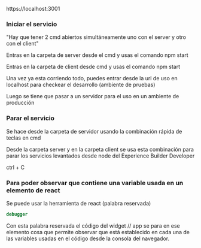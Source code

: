 https://localhost:3001 

### Iniciar el servicio 

"Hay que tener 2 cmd abiertos simultáneamente uno con el server y otro con el client"

Entras en la carpeta de server desde el cmd y usas el comando npm start

Entras en la carpeta de client desde cmd  y usas el comando npm start

Una vez ya esta corriendo todo, puedes entrar desde la url de uso en localhost para checkear el desarrollo (ambiente de pruebas)

Luego se tiene que pasar a un servidor para el uso en un ambiente de producción

### Parar el servicio 

Se hace desde la carpeta de servidor usando la combinación rápida de teclas en cmd

Desde la carpeta server y en la carpeta client se usa esta combinación para parar los servicios levantados desde node del Experience Builder Developer

ctrl + C


### Para poder observar que contiene una variable usada en un elemento de react 

Se puede usar la herramienta de react (palabra reservada)

```typescript
debugger
```

Con esta palabra reservada el código del widget // app se para en ese elemento cosa que permite observar que está establecido en cada una de las variables usadas en el código desde la consola del navegador. 

